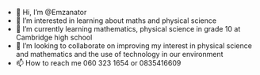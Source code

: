 - 👋 Hi, I’m @Emzanator
- 👀 I’m interested in learning about maths and physical science 
- 🌱 I’m currently learning mathematics,  physical science in grade 10 at Cambridge high school
- 💞️ I’m looking to collaborate on improving my interest in physical science and mathematics and the use of technology in our environment 
- 📫 How to reach me 060 323 1654 or 0835416609

<!---
Emzanator/Emzanator is a ✨ special ✨ repository because its `README.md` (this file) appears on your GitHub profile.
You can click the Preview link to take a look at your changes.
--->

